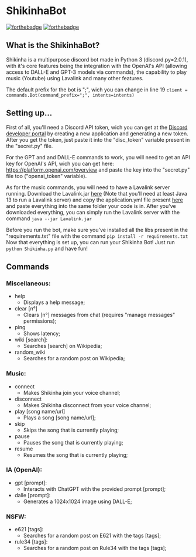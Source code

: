 # ShikinhaBot
[![forthebadge](https://forthebadge.com/images/badges/made-with-python.svg)](https://forthebadge.com)
[![forthebadge](https://forthebadge.com/images/badges/built-with-love.svg)](https://forthebadge.com)

## What is the ShikinhaBot?

  Shikinha is a multipurpose discord bot  made in Python 3 (discord.py=2.0.1), with it's core features being the integration with the OpenAI's API
  (allowing access to DALL-E and GPT-3 models via commands), the capability to play music (Youtube) using Lavalink and many other features.
  
  The default prefix for the bot is ";", wich you can change in line 19 ```client = commands.Bot(command_prefix=";", intents=intents)``` 

## Setting up...

  First of all, you'll need a Discord API token, wich you can get at the [Discord developer portal](https://discord.com/developers/applications) by creating a new application and generating a new token. After you get the token, just paste it into the "disc_token" variable present in the "secret.py" file.

  For the GPT and and DALL-E commands to work, you will need to get an API key for OpenAI's API, wich you can get here: https://platform.openai.com/overview
and paste the key into the "secret.py" file too ("openai_token" variable).
  
  As for the music commands, you will need to have a Lavalink server running. Download the Lavalink.jar [here](https://github.com/freyacodes/Lavalink/releases) (Note that you'll need at least Java 13 to run a Lavalink server) and copy the application.yml file present [here](https://github.com/freyacodes/Lavalink/blob/master/LavalinkServer/application.yml.example) and paste everything into the same folder your code is in. After you've downloaded everything, you can simply run the Lavalink server with the command ```java --jar Lavalink.jar```
  
  Before you run the bot, make sure you've installed all the libs present in the "requirements.txt" file with the command ```pip install -r requirements.txt```
  Now that everything is set up, you can run your Shikinha Bot! Just run ```python Shikinha.py``` and have fun!

## Commands

### Miscellaneous:
  * help
  	*  Displays a help message;
  * clear [n°]
  	* Clears [n°] messages from chat (requires "manage messages" permissions);
  * ping
  	* Shows latency;
  * wiki [search]: 
  	* Searches [search] on Wikipedia;
  * random_wiki
  	* Searches for a random post on Wikipedia;

### Music:
  * connect
  	* Makes Shikinha join your voice channel;
  * disconnect
  	* Makes Shikinha disconnect from your voice channel;
  * play [song name/url]
  	* Plays a song [song name/url];
  * skip
  	* Skips the song that is currently playing;
  * pause
  	* Pauses the song that is currently playing;
  * resume
  	* Resumes the song that is currently playing;
 
 ### IA (OpenAI):
  * gpt [prompt]:
  	* Interacts with ChatGPT with the provided prompt [prompt]; 
  * dalle [prompt]:
  	* Generates a 1024x1024 image using DALL-E; 

### NSFW:
 * e621 [tags]:
 	* Searches for a random post on E621 with the tags [tags]; 
 * rule34 [tags]:
 	* Searches for a random post on Rule34 with the tags [tags]; 
